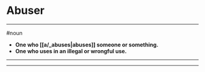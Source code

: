 # Abuser
---
#noun
- **One who [[a/_abuses|abuses]] someone or something.**
- **One who uses in an illegal or wrongful use.**
---
---
